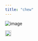 ```yaml
---
title: "chew"
---
```


![image](https://gyazo.com/c8c045580e2a009be38147fdcd67f2d2/thumb/1000)

<img src='https://scrapbox.io/api/pages/nishio-en/en/icon' alt='en.icon' height="19.5"/>